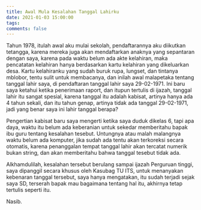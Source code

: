 ```yaml
---
title: Awal Mula Kesalahan Tanggal Lahirku
date: 2021-01-03 15:00:00
tags:
comments: false
---
```

Tahun  1978, itulah awal aku mulai sekolah, pendaftarannya aku diikutkan tetangga, karena mereka juga akan mendaftarkan anaknya yang sepantaran dengan saya, karena pada waktu belum ada akte kelahiran, maka pencatatan kelahiran hanya berdasarkan kartu kelahiran yang dikeluarkan desa. 
Kartu kelahiranku yang sudah buruk rupa, lungset, dan tintanya mblobor, tentu sulit untuk membacanya, dan inilah awal malapetaka tentang tanggal lahir saya, di pendaftaran tanggal lahir saya 29-02-1971.
Ini baru saya ketahui ketika penerimaan raport, dan itupun tertulis di ijazah, tanggal lahir itu sangat spesial, karena tanggal itu adalah kabisat, artinya hanya ada 4 tahun sekali, dan itu tahun genap, artinya tidak ada tanggal 29-02-1971, jadi yang benar saya ini lahir tanggal berapa? 

Pengertian kabisat baru saya mengerti ketika saya duduk dikelas 6, tapi apa daya, waktu itu belum ada keberanian untuk sekedar memberitahu bapak ibu guru tentang kesalahan tesebut. 
Untungnya atau malah malangnya waktu belum ada komputer, jika sudah ada tentu akan terkoreksi secara otomatis, karena penanggalan tempat tanggal lahir akan tercatat numerik bukan string, dan akan memberitahu bahwa tanggal tesebut tidak ada. 

Alkhamdulilah, kesalahan tersebut berulang sampai ijazah Perguruan tinggi, saya dipanggil  secara khusus oleh Kasubag TU ITS, untuk menanyakan kebenaran tanggal tersebut, saya hanya mengatakan, itu sudah terjadi sejak saya SD, terserah bapak mau bagaimana tentang hal itu, akhirnya tetap tertulis seperti itu. 

Nasib.